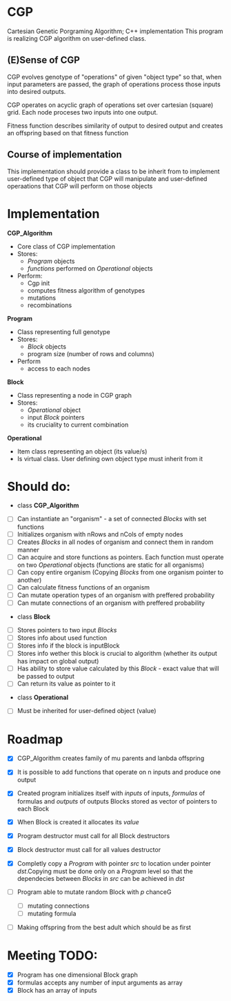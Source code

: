 # CGP
Cartesian Genetic Porgraming Algorithm; C++ implementation
This program is realizing CGP algorithm on user-defined class.

## \(E)Sense of CGP
CGP evolves genotype of "operations" of given "object type" so that,
when input parameters are passed, the graph of operations process those
inputs into desired outputs.

CGP operates on acyclic graph of operations set over cartesian (square) grid.
Each node proceses two inputs into one output.

Fitness function describes similarity of output to desired output and creates
an offspring based on that fitness function

## Course of implementation
This implementation should provide a class to be inherit from to implement
user-defined type of object that CGP will manipulate and user-defined
operaations that CGP will perform on those objects

# Implementation
__**CGP_Algorithm**__
* Core class of CGP implementation
* Stores:
	* *Program* objects
	* *functions* performed on *Operational* objects
* Perform:
	* Cgp init
	* computes fitness algorithm of genotypes
	* mutations
	* recombinations

__**Program**__
* Class representing full genotype
* Stores:
	* *Block* objects
	* program size (number of rows and columns)
* Perform
	* access to each nodes


__**Block**__
* Class representing a node in CGP graph
* Stores:
	* *Operational* object
	* input *Block* pointers
	* its cruciality to current combination

__**Operational**__
* Item class representing an object (its value/s)
* Is virtual class. User defining own object type must inherit from it

# Should do:

* class **CGP_Algorithm**
- [ ] Can instantiate an "organism" - a set of connected _Blocks_ with set functions
- [ ] Initializes organism with nRows and nCols of empty nodes
- [ ] Creates _Blocks_ in all nodes of organism and connect them in random manner
- [ ] Can acquire and store functions as pointers. Each function must operate on two _Operational_ objects (functions are static for all organisms)
- [ ] Can copy entire organism (Copying _Blocks_ from one organism pointer to another)
- [ ] Can calculate fitness functions of an organism
- [ ] Can mutate operation types of an organism with preffered probability
- [ ] Can mutate connections of an organism with preffered probability

* class **Block**
- [ ] Stores pointers to two input *Blocks*
- [ ] Stores info about used function
- [ ] Stores info if the block is inputBlock
- [ ] Stores info wether this block is crucial to algorithm (whether its output has impact on global output)
- [ ] Has ability to store value calculated by this _Block_ - exact value that will be passed to output
- [ ] Can return its value as pointer to it

* class **Operational**
- [ ] Must be inherited for user-defined object (value)

# Roadmap
- [x] CGP_Algorithm creates family of mu parents and lanbda offspring
- [x] It is possible to add functions that operate on n inputs and produce one output
- [x] Created program initializes itself with *inputs* of inputs, *formulas* of formulas and *outputs* of outputs Blocks stored as vector of pointers to each Block
- [x] When Block is created it allocates its *value*
- [x] Program destructor must call for all Block destructors
- [x] Block destructor must call for all values destructor
- [x] Completly copy a *Program* with pointer *src* to location under pointer *dst*.Copying must be done only on a *Program* level so that the dependecies between *Blocks* in *src* can be achieved in *dst*
- [ ] Program able to mutate random Block with *p* chanceG
	- [ ] mutating connections
	- [ ] mutating formula
- [ ] Making offspring from the best adult which should be as first


# Meeting TODO:
- [x] Program has one dimensional Block graph
- [x] formulas accepts any number of input arguments as array
- [x] Block has an array of inputs
